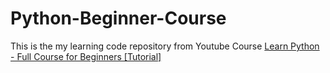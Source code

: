 # Python-Beginner-Course
This is the my learning code repository from Youtube Course [Learn Python - Full Course for Beginners [Tutorial]](https://youtu.be/rfscVS0vtbw)
